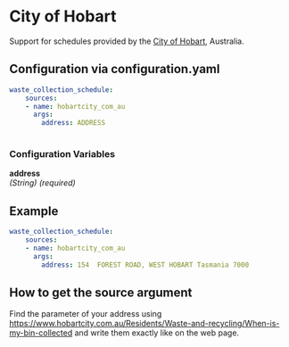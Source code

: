 # City of Hobart

Support for schedules provided by the [City of Hobart](https://www.hobartcity.com.au), Australia.

## Configuration via configuration.yaml

```yaml
waste_collection_schedule:
    sources:
    - name: hobartcity_com_au
      args:
        address: ADDRESS
        
```

### Configuration Variables

**address**  
*(String) (required)*

## Example

```yaml
waste_collection_schedule:
    sources:
    - name: hobartcity_com_au
      args:
        address: 154  FOREST ROAD, WEST HOBART Tasmania 7000
```

## How to get the source argument

Find the parameter of your address using <https://www.hobartcity.com.au/Residents/Waste-and-recycling/When-is-my-bin-collected> and write them exactly like on the web page.
